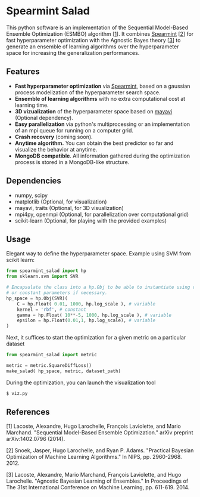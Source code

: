# Spearmint Salad
This python software is an implementation of the Sequential Model-Based Ensemble Optimization (ESMBO) algorithm [[1](http://arxiv.org/abs/1402.0796)].  It combines [Spearmint](https://github.com/JasperSnoek/spearmint) [[2](https://nips.cc/Conferences/2012/Program/event.php?ID=3571)] for fast hyperparameter optimization with the Agnostic Bayes theory [[3](http://jmlr.org/proceedings/papers/v32/lacoste14.html)] to generate an ensemble of learning algorithms over the hyperparameter space for increasing the generalization performances.

## Features
* **Fast hyperparameter optimization** via [Spearmint](https://github.com/JasperSnoek/spearmint), based on a gaussian process modelization of the hyperparameter search space.
* **Ensemble of learning algorithms** with no extra computational cost at learning time. 
* **3D vizualization** of the hyperparameter space based on [mayavi](http://code.enthought.com/projects/mayavi/) (Optional dependency).
* **Easy parallelization** via python's multiprocessing or an implementation of an mpi queue for running on a computer grid.
* **Crash recovery** (coming soon). 
* **Anytime algorithm.** You can obtain the best predictor so far and visualize the behavior at anytime.
* **MongoDB compatible**. All information gathered during the optimization process is stored in a MongoDB-like structure. 

## Dependencies
* numpy, scipy
* matplotlib (Optional, for visualization)
* mayavi, traits (Optional, for 3D visualization)
* mpi4py, openmpi (Optional, for parallelization over computational grid)
* scikit-learn (Optional, for playing with the provided examples)

## Usage

Elegant way to define the hyperparameter space. Example using SVM from scikit learn:
```python
from spearmint_salad import hp
from sklearn.svm import SVR

# Encapsulate the class into a hp.Obj to be able to instantiate using variable parameters 
# or constant parameters if necessary.
hp_space = hp.Obj(SVR)(
    C = hp.Float( 0.01, 1000, hp.log_scale ), # variable
    kernel = 'rbf', # constant
    gamma = hp.Float( 10**-5, 1000, hp.log_scale ), # variable
    epsilon = hp.Float(0.01,1, hp.log_scale), # variable
)
```
Next, it suffices to start the optimization for a given metric on a particular dataset

```python
from spearmint_salad import metric

metric = metric.SquareDiffLoss()
make_salad( hp_space, metric, dataset_path)
```
During the optimization, you can launch the visualization tool
```bash
$ viz.py
```



## References
[1] Lacoste, Alexandre, Hugo Larochelle, François Laviolette, and Mario Marchand. "Sequential Model-Based Ensemble Optimization." arXiv preprint arXiv:1402.0796 (2014).

[2] Snoek, Jasper, Hugo Larochelle, and Ryan P. Adams. "Practical Bayesian Optimization of Machine Learning Algorithms." In NIPS, pp. 2960-2968. 2012.

[3] Lacoste, Alexandre, Mario Marchand, François Laviolette, and Hugo Larochelle. "Agnostic Bayesian Learning of Ensembles." In Proceedings of The 31st International Conference on Machine Learning, pp. 611-619. 2014.

